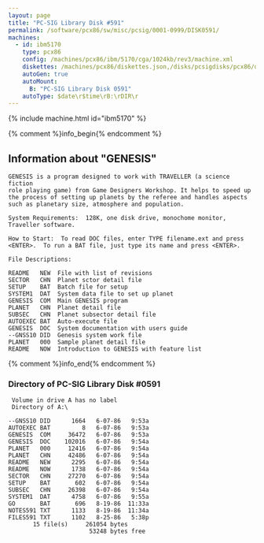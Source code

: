 ```yaml
---
layout: page
title: "PC-SIG Library Disk #591"
permalink: /software/pcx86/sw/misc/pcsig/0001-0999/DISK0591/
machines:
  - id: ibm5170
    type: pcx86
    config: /machines/pcx86/ibm/5170/cga/1024kb/rev3/machine.xml
    diskettes: /machines/pcx86/diskettes.json,/disks/pcsigdisks/pcx86/diskettes.json
    autoGen: true
    autoMount:
      B: "PC-SIG Library Disk 0591"
    autoType: $date\r$time\rB:\rDIR\r
---
```


{% include machine.html id="ibm5170" %}

{% comment %}info_begin{% endcomment %}

## Information about "GENESIS"

    GENESIS is a program designed to work with TRAVELLER (a science fiction
    role playing game) from Game Designers Workshop. It helps to speed up
    the process of setting up planets by the referee and handles aspects
    such as planetary size, atmosphere and population.
    
    System Requirements:  128K, one disk drive, monochome monitor,
    Traveller software.
    
    How to Start:  To read DOC files, enter TYPE filename.ext and press
    <ENTER>.  To run a BAT file, just type its name and press <ENTER>.
    
    File Descriptions:
    
    README   NEW  File with list of revisions
    SECTOR   CHN  Planet sctor detail file
    SETUP    BAT  Batch file for setup
    SYSTEM1  DAT  System data file to set up planet
    GENESIS  COM  Main GENESIS program
    PLANET   CHN  Planet detail file
    SUBSEC   CHN  Planet subsector detail file
    AUTOEXEC BAT  Auto-execute file
    GENESIS  DOC  System documentation with users guide
    --GNSS10 DID  Genesis system work file
    PLANET   000  Sample planet detail file
    README   NOW  Introduction to GENESIS with feature list
{% comment %}info_end{% endcomment %}


### Directory of PC-SIG Library Disk #0591

     Volume in drive A has no label
     Directory of A:\

    --GNSS10 DID      1664   6-07-86   9:53a
    AUTOEXEC BAT         8   6-07-86   9:53a
    GENESIS  COM     36472   6-07-86   9:53a
    GENESIS  DOC    102016   6-07-86   9:54a
    PLANET   000     12416   6-07-86   9:54a
    PLANET   CHN     42486   6-07-86   9:54a
    README   NEW      2295   6-07-86   9:54a
    README   NOW      1738   6-07-86   9:54a
    SECTOR   CHN     27270   6-07-86   9:54a
    SETUP    BAT       602   6-07-86   9:54a
    SUBSEC   CHN     26398   6-07-86   9:54a
    SYSTEM1  DAT      4758   6-07-86   9:55a
    GO       BAT       696   8-19-86  11:33a
    NOTES591 TXT      1133   8-19-86  11:34a
    FILES591 TXT      1102   8-25-86   5:38p
           15 file(s)     261054 bytes
                           53248 bytes free
